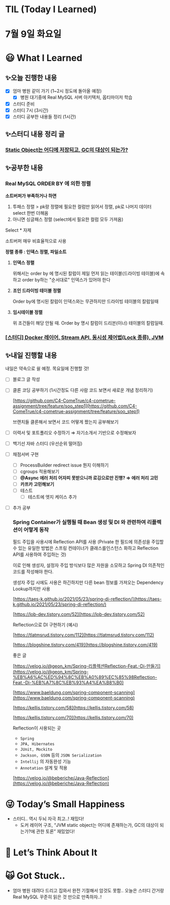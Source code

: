 # TIL (Today I Learned)

# 7월 9일 화요일

# 😃 What I Learned

## ✨오늘 진행한 내용

- [x]  엄마 병원 같이 가기 (1~2시 정도에 돌아올 예정)
    - [x]  병원 대기중에 Real MySQL 서버 아키텍처, 옵티마이저 학습
- [x]  스터디 준비
- [x]  스터디 7시 (3시간)
- [x]  스터디 공부한 내용들 정리 (1시간)

## ✨스터디 내용 정리 글

### [**Static Object는 어디에 저장되고, GC의 대상이 되는가?**](https://velog.io/@damongsanga/Static-Object%EB%8A%94-%EC%96%B4%EB%94%94%EC%97%90-%EC%A0%80%EC%9E%A5%EB%90%98%EA%B3%A0-GC%EC%9D%98-%EB%8C%80%EC%83%81%EC%9D%B4-%EB%90%98%EB%8A%94%EA%B0%80)

## ✨공부한 내용

### Real MySQL ORDER BY 에 의한 정렬

**소트버퍼가 부족하거나 하면** 

1. 투패스 정렬 > pk랑 정렬에 필요한 컬럼만 읽어서 정렬, pk로 나머지 데이터 select 한번 더해옴
2. 아니면 싱글패스 정렬 (select에서 필요한 컬럼 모두 가져옴)

Select * 자제

소트버퍼 매우 비효율적으로 사용

**정렬 종류 : 인덱스 정렬, 파일소트**

1. **인덱스 정렬** 
    
    위해서는 order by 에 명시된 칼럼이 제일 먼저 읽는 테이블(드라이빙 테이블)에 속하고 order by하는 "순서대로" 인덱스가 있어야 한다
    
2. **조인 드라이빙 테이블 정렬**
    
    Order by에 명시된 칼럼이 인덱스와는 무관하지만 드라이빙 테이블의 칼럼일때
    
3. **임시테이블 정렬**
    
    위 조건들이 해당 안될 때.
    Order by 명시 칼럼이 드리븐(이너) 테이블의 칼럼일때.
    

### [[스터디] Docker 레이어, Stream API, 동시성 제어법(Lock 종류), JVM](https://www.notion.so/Docker-Stream-API-Lock-JVM-2c6a12b8c2934523adbe1ec00f366f1a?pvs=21)

## ✨내일 진행할 내용

내일은 약속으로 쉴 예정. 목요일에 진행할 것!

- [ ]  블로그 글 작성
- [ ]  클론 코딩 공부하기 (1시간정도 다른 사람 코드 보면서 새로운 개념 정리하기)
    
    [https://github.com/C4-ComeTrue/c4-cometrue-assignment/tree/feature/soo_step1](https://github.com/C4-ComeTrue/c4-cometrue-assignment/tree/feature/soo_step1)
    
    브랜치들 클론해서 보면서 코드 어떻게 짰는지 공부해보기
    
- [ ]  이력서 및 포트폴리오 수정하기 ⇒ 자기소개서 기반으로 수정해보자
- [ ]  백기선 자바 스터디 (우선순위 떨어짐)
- [ ]  채점서버 구현
    - [ ]  ProcessBuilder redirect issue 뭔지 이해하기
    - [ ]  cgroups 적용해보기
    - [ ]  **@Async 에러 처리 어자피 못받으니까 로깅으로만 진행? ⇒ 에러 처리 고민**
    - [ ]  **카프카 고민해보기**
    - [ ]  테스트
        - [ ]  테스트에 엣지 케이스 추가
- [ ]  추가 공부
    
    ### **Spring Container가 실행될 때 Bean 생성 및 DI 와 관련하여 리플렉션이 어떻게 동작**
    
    필드 주입을 사용시에 Reflection API를 사용 (Private 한 필드에 의존성을 주입할 수 있는 유일한 방법은 스프링 컨테이너가 클래스를인스턴스 화하고 Reflection API를 사용하여 주입하는 것)
    
    이로 인해 생성자, 설정자 주입 방식보다 많은 자원을 소모하고 Spring DI 의존적인 코드를 작성해야 한다. 
    
    생성자 주입 시에도 사용은 하긴하지만 다른 bean 정보를 가져오는 Dependency Lookup까지만 사용
    
    [https://taes-k.github.io/2021/05/23/spring-di-reflection/](https://taes-k.github.io/2021/05/23/spring-di-reflection/)
    
    [https://lob-dev.tistory.com/52](https://lob-dev.tistory.com/52)
    
    Reflection으로 DI 구현하기 (예시)
    
    [https://tlatmsrud.tistory.com/112](https://tlatmsrud.tistory.com/112)
    
    [https://blogshine.tistory.com/419](https://blogshine.tistory.com/419)
    
    좋은 글
    
    [https://velog.io/@geon_km/Spring-리플렉션Reflection-Feat.-Di-만들기](https://velog.io/@geon_km/Spring-%EB%A6%AC%ED%94%8C%EB%A0%89%EC%85%98Reflection-Feat.-Di-%EB%A7%8C%EB%93%A4%EA%B8%B0)
    
    [https://www.baeldung.com/spring-component-scanning](https://www.baeldung.com/spring-component-scanning)
    
    [https://kellis.tistory.com/58](https://kellis.tistory.com/58)
    
    [https://kellis.tistory.com/70](https://kellis.tistory.com/70)
    
    Reflection이 사용되는 곳
    
    - `Spring`
    - `JPA, Hibernates`
    - `JUnit, Mockito`
    - `Jackson, GSON` 등의 `JSON Serialization`
    - `Intellij` 의 자동완성 기능
    - `Annotation` 설계 및 적용
    
    [https://velog.io/@beberiche/Java-Reflection](https://velog.io/@beberiche/Java-Reflection)
    

# 😜 Today’s Small Happiness

- 스터디.. 역시 두뇌 자극 최고..! 재밌다!
    - 도커 레이어 구조, “JVM static object는 어디에 존재하는가, GC의 대상이 되는가?에 관한 토론” 재밌었다!

# 🧐 Let’s Think About It

# 🙀 Got Stuck..

- 엄마 병원 데려다 드리고 집와서 완전 기절해서 암것도 못함.. 오늘은 스터디 간거랑 Real MySQL 꾸준히 읽은 것 만으로 만족하자..!